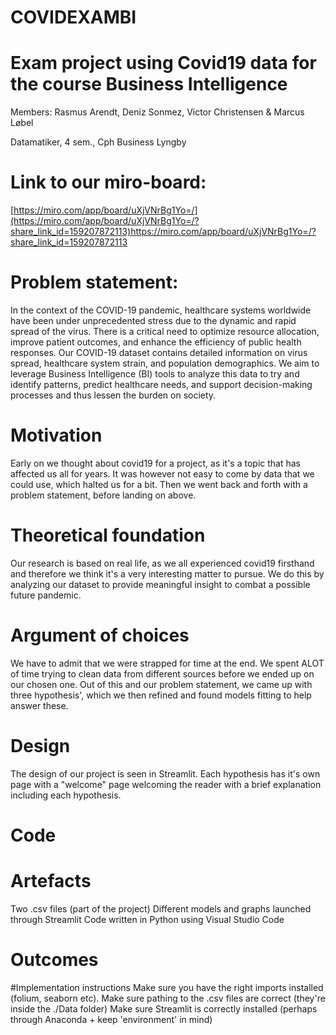 # COVIDEXAMBI

# Exam project using Covid19 data for the course Business Intelligence

Members: Rasmus Arendt, Deniz Sonmez, Victor Christensen & Marcus Løbel

Datamatiker, 4 sem., Cph Business Lyngby


# Link to our miro-board:
[https://miro.com/app/board/uXjVNrBg1Yo=/](https://miro.com/app/board/uXjVNrBg1Yo=/?share_link_id=159207872113)https://miro.com/app/board/uXjVNrBg1Yo=/?share_link_id=159207872113

# Problem statement:
In the context of the COVID-19 pandemic, healthcare systems worldwide have been under unprecedented stress due to the dynamic and rapid spread of the virus. There is a critical need to optimize resource allocation, improve patient outcomes, and enhance the efficiency of public health responses. Our COVID-19 dataset contains detailed information on virus spread, healthcare system strain, and population demographics. We aim to leverage Business Intelligence (BI) tools to analyze this data to try and identify patterns, predict healthcare needs, and support decision-making processes and thus lessen the burden on society.

# Motivation
Early on we thought about covid19 for a project, as it's a topic that has affected us all for years. It was however not easy to come by data that we could use, which halted us for a bit. Then we went back and forth with a problem statement, before landing on above.

# Theoretical foundation
Our research is based on real life, as we all experienced covid19 firsthand and therefore we think it's a very interesting matter to pursue. We do this by analyzing our dataset to provide meaningful insight to combat a possible future pandemic.

# Argument of choices 
We have to admit that we were strapped for time at the end. We spent ALOT of time trying to clean data from different sources before we ended up on our chosen one.
Out of this and our problem statement, we came up with three hypothesis', which we then refined and found models fitting to help answer these. 

# Design
The design of our project is seen in Streamlit. Each hypothesis has it's own page with a "welcome" page welcoming the reader with a brief explanation including each hypothesis.

# Code


# Artefacts
Two .csv files (part of the project)
Different models and graphs launched through Streamlit
Code written in Python using Visual Studio Code

# Outcomes

#Implementation instructions
Make sure you have the right imports installed (folium, seaborn etc).
Make sure pathing to the .csv files are correct (they're inside the ./Data folder)
Make sure Streamlit is correctly installed (perhaps through Anaconda + keep 'environment' in mind)

